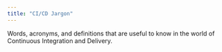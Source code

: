 ```yaml
---
title: "CI/CD Jargon"
---
```

Words, acronyms, and definitions that are useful to know in the world of Continuous Integration and Delivery.
